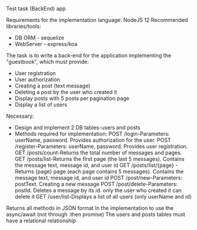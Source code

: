 Test task (BackEnd) app

Requirements for the implementation language: NodeJS 12
Recommended libraries/tools: 
 * DB ORM - sequelize
 * WebServer - express/koa
  
The task is to write a back-end for the application implementing the "guestbook", which must provide:
 * User registration
  * User authorization
  * Creating a post (text message)
 * Deleting a post by the user who created it
  * Display posts with 5 posts per pagination page
  * Display a list of users

Necessary:  
 * Design and implement 2 DB tables-users and posts
 * Methods required for implementation:
 POST /login-Parameters: userName, password. Provides authorization for the user.
    POST /register-Parameters: userName, password. Provides user registration.
    GET /posts/count-Returns the total number of messages and pages.
    GET /posts/list-Returns the first page (the last 5 messages). Contains the message text, message id, and user id
    GET /posts/list/{page} - Returns {page} page (each page contains 5 messages). Contains the message text, message id, and user id
    POST /post/new-Parameters: postText. Creating a new message
    POST /post/delete-Parameters: postId. Deletes a message by its id. only the user who created it can delete it
 GET /user/list-Displays a list of all users (only userName and id)

Returns all methods in JSON format
In the implementation to use the async/await (not through .then promise)
The users and posts tables must have a relational relationship

